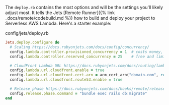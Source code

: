 The `deploy.rb` contains the most options and will be the settings you'll likely adjust most. It tells the Jets [Remote Runner]({% link _docs/remote/codebuild.md %}) how to build and deploy your project to Serverless AWS Lambda. Here's a starter example:

config/jets/deploy.rb

```ruby
Jets.deploy.configure do
  # Scaling https://docs.rubyonjets.com/docs/config/concurrency/
  config.lambda.controller.provisioned_concurrency = 1  # costs money, always running lambda
  config.lambda.controller.reserved_concurrency = 25    # free and limits scaling

  # CloudFront Lambda URL https://docs.rubyonjets.com/docs/routing/lambda/cloudfront/distribution/
  config.lambda.url.cloudfront.enable = true
  config.lambda.url.cloudfront.cert.arn = acm_cert_arn("domain.com", region: "us-east-1")
  config.lambda.url.cloudfront.route53.enable = true

  # Release phase https://docs.rubyonjets.com/docs/hooks/remote/release/
  config.release.phase.command = "bundle exec rails db:migrate"
end
```

